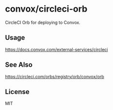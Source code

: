 # convox/circleci-orb

CircleCI Orb for deploying to Convox.

## Usage

https://docs.convox.com/external-services/circleci

## See Also

https://circleci.com/orbs/registry/orb/convox/orb

## License

MIT
